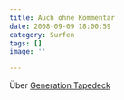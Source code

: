 ```yaml
---
title: Auch ohne Kommentar
date: 2008-09-09 18:00:59
category: Surfen
tags: []
image: ''

---
```


Über [Generation Tapedeck](http://generationtapedeck.blogspot.com/2008/09/two-turntables-and-drummer.html)
